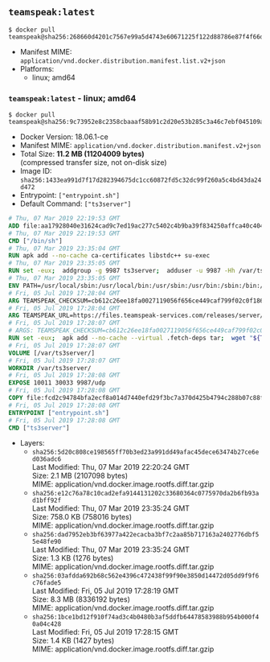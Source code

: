 ## `teamspeak:latest`

```console
$ docker pull teamspeak@sha256:268660d4201c7567e99a5d4743e60671225f122d88786e87f4f66dd51a78c460
```

-	Manifest MIME: `application/vnd.docker.distribution.manifest.list.v2+json`
-	Platforms:
	-	linux; amd64

### `teamspeak:latest` - linux; amd64

```console
$ docker pull teamspeak@sha256:9c73952e8c2358cbaaaf58b91c2d20e53b285c3a46c7ebf045109a86bd572260
```

-	Docker Version: 18.06.1-ce
-	Manifest MIME: `application/vnd.docker.distribution.manifest.v2+json`
-	Total Size: **11.2 MB (11204009 bytes)**  
	(compressed transfer size, not on-disk size)
-	Image ID: `sha256:1433ea991d7f17d282394675dc1cc60872fd5c32dc99f260a5c4bd43da24d472`
-	Entrypoint: `["entrypoint.sh"]`
-	Default Command: `["ts3server"]`

```dockerfile
# Thu, 07 Mar 2019 22:19:53 GMT
ADD file:aa17928040e31624cad9c7ed19ac277c5402c4b9ba39f834250affca40c4046e in / 
# Thu, 07 Mar 2019 22:19:53 GMT
CMD ["/bin/sh"]
# Thu, 07 Mar 2019 23:35:04 GMT
RUN apk add --no-cache ca-certificates libstdc++ su-exec
# Thu, 07 Mar 2019 23:35:05 GMT
RUN set -eux;  addgroup -g 9987 ts3server;  adduser -u 9987 -Hh /var/ts3server -G ts3server -s /sbin/nologin -D ts3server;  mkdir -p /var/ts3server /var/run/ts3server;  chown ts3server:ts3server /var/ts3server /var/run/ts3server;  chmod 777 /var/ts3server /var/run/ts3server
# Thu, 07 Mar 2019 23:35:05 GMT
ENV PATH=/usr/local/sbin:/usr/local/bin:/usr/sbin:/usr/bin:/sbin:/bin:/opt/ts3server
# Fri, 05 Jul 2019 17:28:04 GMT
ARG TEAMSPEAK_CHECKSUM=cb612c26ee18fa0027119056f656ce449caf799f02c0f1864a14b68ea25ed239
# Fri, 05 Jul 2019 17:28:04 GMT
ARG TEAMSPEAK_URL=https://files.teamspeak-services.com/releases/server/3.9.1/teamspeak3-server_linux_alpine-3.9.1.tar.bz2
# Fri, 05 Jul 2019 17:28:07 GMT
# ARGS: TEAMSPEAK_CHECKSUM=cb612c26ee18fa0027119056f656ce449caf799f02c0f1864a14b68ea25ed239 TEAMSPEAK_URL=https://files.teamspeak-services.com/releases/server/3.9.1/teamspeak3-server_linux_alpine-3.9.1.tar.bz2
RUN set -eux;  apk add --no-cache --virtual .fetch-deps tar;  wget "${TEAMSPEAK_URL}" -O server.tar.bz2;  echo "${TEAMSPEAK_CHECKSUM} *server.tar.bz2" | sha256sum -c -;  mkdir -p /opt/ts3server;  tar -xf server.tar.bz2 --strip-components=1 -C /opt/ts3server;  rm server.tar.bz2;  apk del .fetch-deps;  mv /opt/ts3server/*.so /opt/ts3server/redist/* /usr/local/lib;  ldconfig /usr/local/lib;  chown -R ts3server:ts3server /opt/ts3server
# Fri, 05 Jul 2019 17:28:07 GMT
VOLUME [/var/ts3server/]
# Fri, 05 Jul 2019 17:28:07 GMT
WORKDIR /var/ts3server/
# Fri, 05 Jul 2019 17:28:08 GMT
EXPOSE 10011 30033 9987/udp
# Fri, 05 Jul 2019 17:28:08 GMT
COPY file:fcd2c94784bfa2ecf8a014d7440efd29f3bc7a370d425b4794c288b07c88f866 in /opt/ts3server 
# Fri, 05 Jul 2019 17:28:08 GMT
ENTRYPOINT ["entrypoint.sh"]
# Fri, 05 Jul 2019 17:28:08 GMT
CMD ["ts3server"]
```

-	Layers:
	-	`sha256:5d20c808ce198565ff70b3ed23a991dd49afac45dece63474b27ce6ed036adc6`  
		Last Modified: Thu, 07 Mar 2019 22:20:24 GMT  
		Size: 2.1 MB (2107098 bytes)  
		MIME: application/vnd.docker.image.rootfs.diff.tar.gzip
	-	`sha256:e12c76a78c10cad2efa9144131202c33680364c0775970da2b6fb93ad1bff92f`  
		Last Modified: Thu, 07 Mar 2019 23:35:24 GMT  
		Size: 758.0 KB (758016 bytes)  
		MIME: application/vnd.docker.image.rootfs.diff.tar.gzip
	-	`sha256:dad7952eb3bf63977a422ecacba3bf7c2aa85b717163a2402776dbf55e48fe90`  
		Last Modified: Thu, 07 Mar 2019 23:35:24 GMT  
		Size: 1.3 KB (1276 bytes)  
		MIME: application/vnd.docker.image.rootfs.diff.tar.gzip
	-	`sha256:03afdda692b68c562e4396c472438f99f90e3850d14472d05dd9f9f6c76fade5`  
		Last Modified: Fri, 05 Jul 2019 17:28:19 GMT  
		Size: 8.3 MB (8336192 bytes)  
		MIME: application/vnd.docker.image.rootfs.diff.tar.gzip
	-	`sha256:1bce1bd12f910f74ad3c4b0480b3af5ddfb64478583988b954b000f40a04c428`  
		Last Modified: Fri, 05 Jul 2019 17:28:15 GMT  
		Size: 1.4 KB (1427 bytes)  
		MIME: application/vnd.docker.image.rootfs.diff.tar.gzip
